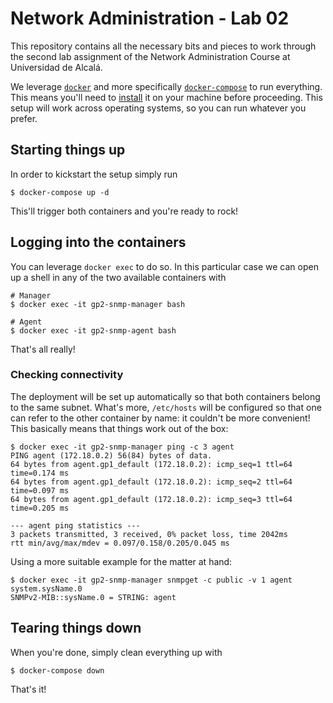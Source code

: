 # Network Administration - Lab 02
This repository contains all the necessary bits and pieces to work through the
second lab assignment of the Network Administration Course at Universidad de Alcalá.

We leverage [`docker`][docker] and more specifically [`docker-compose`][docker-compose]
to run everything. This means you'll need to [install][docker-installation] it on
your machine before proceeding. This setup will work across operating systems, so you
can run whatever you prefer.

## Starting things up
In order to kickstart the setup simply run

    $ docker-compose up -d

This'll trigger both containers and you're ready to rock!

## Logging into the containers
You can leverage `docker exec` to do so. In this particular case we can open up
a shell in any of the two available containers with

    # Manager
    $ docker exec -it gp2-snmp-manager bash

    # Agent
    $ docker exec -it gp2-snmp-agent bash

That's all really!

### Checking connectivity
The deployment will be set up automatically so that both containers belong to the
same subnet. What's more, `/etc/hosts` will be configured so that one can refer
to the other container by name: it couldn't be more convenient! This basically
means that things work out of the box:

    $ docker exec -it gp2-snmp-manager ping -c 3 agent
    PING agent (172.18.0.2) 56(84) bytes of data.
    64 bytes from agent.gp1_default (172.18.0.2): icmp_seq=1 ttl=64 time=0.174 ms
    64 bytes from agent.gp1_default (172.18.0.2): icmp_seq=2 ttl=64 time=0.097 ms
    64 bytes from agent.gp1_default (172.18.0.2): icmp_seq=3 ttl=64 time=0.205 ms

    --- agent ping statistics ---
    3 packets transmitted, 3 received, 0% packet loss, time 2042ms
    rtt min/avg/max/mdev = 0.097/0.158/0.205/0.045 ms

Using a more suitable example for the matter at hand:

    $ docker exec -it gp2-snmp-manager snmpget -c public -v 1 agent system.sysName.0
    SNMPv2-MIB::sysName.0 = STRING: agent

## Tearing things down
When you're done, simply clean everything up with

    $ docker-compose down

That's it!

<!-- REFs -->
[docker]: https://www.docker.com/
[docker-compose]: https://docs.docker.com/compose/
[docker-installation]: https://docs.docker.com/engine/install/
